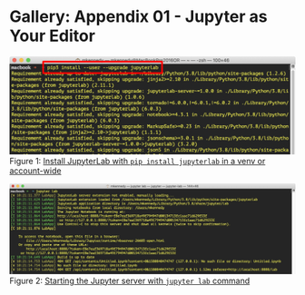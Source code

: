 # Gallery: Appendix 01 - Jupyter as Your Editor

[![Install JupyterLab with `pip install jupyterlab` in a venv or account-wide](figures/1302-installing_jupyter.png)](figures/1302-installing_jupyter.png)
Figure 1: [Install JupyterLab with `pip install jupyterlab` in a venv or account-wide](figures/1302-installing_jupyter.png)


[![Starting the Jupyter server with `jupyter lab` command](figures/1302-starting_jupyter.jpg)](figures/1302-starting_jupyter.jpg)
Figure 2: [Starting the Jupyter server with `jupyter lab` command](figures/1302-starting_jupyter.jpg)



